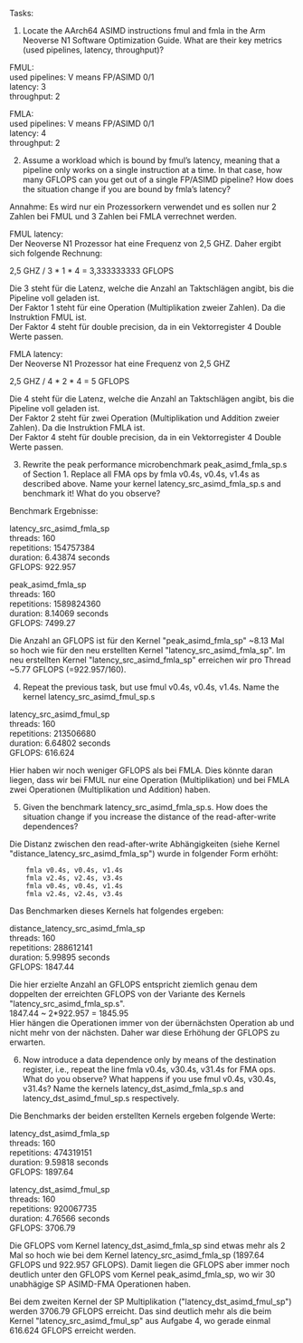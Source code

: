 Tasks:

1. Locate the AArch64 ASIMD instructions fmul and fmla in the Arm Neoverse N1 Software Optimization Guide. What are their key metrics (used pipelines, latency, throughput)?

FMUL:  
used pipelines: V means FP/ASIMD 0/1  
latency: 3  
throughput: 2  

FMLA:  
used pipelines: V means FP/ASIMD 0/1  
latency: 4  
throughput: 2  



2. Assume a workload which is bound by fmul’s latency, meaning that a pipeline only works on a single instruction at a time. In that case, how many GFLOPS can you get out of a single FP/ASIMD pipeline? How does the situation change if you are bound by fmla’s latency?


Annahme: Es wird nur ein Prozessorkern verwendet und es sollen nur 2 Zahlen bei FMUL und 3 Zahlen bei FMLA verrechnet werden.

FMUL latency:  
Der Neoverse N1 Prozessor hat eine Frequenz von 2,5 GHZ. Daher ergibt sich folgende Rechnung:  

2,5 GHZ / 3 * 1 * 4 = 3,333333333 GFLOPS  

Die 3 steht für die Latenz, welche die Anzahl an Taktschlägen angibt, bis die Pipeline voll geladen ist.  
Der Faktor 1 steht für eine Operation (Multiplikation zweier Zahlen). Da die Instruktion FMUL ist.  
Der Faktor 4 steht für double precision, da in ein Vektorregister 4 Double Werte passen.  

FMLA latency:  
Der Neoverse N1 Prozessor hat eine Frequenz von 2,5 GHZ  

2,5 GHZ / 4 * 2 * 4 = 5 GFLOPS  

Die 4 steht für die Latenz, welche die Anzahl an Taktschlägen angibt, bis die Pipeline voll geladen ist.  
Der Faktor 2 steht für zwei Operation (Multiplikation und Addition zweier Zahlen). Da die Instruktion FMLA ist.  
Der Faktor 4 steht für double precision, da in ein Vektorregister 4 Double Werte passen.  


3. Rewrite the peak performance microbenchmark peak_asimd_fmla_sp.s of Section 1. Replace all FMA ops by fmla v0.4s, v0.4s, v1.4s as described above. Name your kernel latency_src_asimd_fmla_sp.s and benchmark it! What do you observe?

Benchmark Ergebnisse:  

latency_src_asimd_fmla_sp  
 threads: 160  
  repetitions: 154757384  
  duration: 6.43874 seconds  
  GFLOPS: 922.957  

peak_asimd_fmla_sp  
 threads: 160  
  repetitions: 1589824360  
  duration: 8.14069 seconds  
  GFLOPS: 7499.27  

Die Anzahl an GFLOPS ist für den Kernel "peak_asimd_fmla_sp" ~8.13 Mal so hoch wie für den neu erstellten Kernel "latency_src_asimd_fmla_sp".
Im neu erstellten Kernel "latency_src_asimd_fmla_sp" erreichen wir pro Thread ~5.77 GFLOPS (=922.957/160).

4. Repeat the previous task, but use fmul v0.4s, v0.4s, v1.4s. Name the kernel latency_src_asimd_fmul_sp.s  

latency_src_asimd_fmul_sp  
 threads: 160  
  repetitions: 213506680  
  duration: 6.64802 seconds  
  GFLOPS: 616.624  

Hier haben wir noch weniger GFLOPS als bei FMLA. Dies könnte daran liegen, dass wir bei FMUL nur eine Operation (Multiplikation) und bei FMLA zwei Operationen (Multiplikation und Addition) haben.  


5. Given the benchmark latency_src_asimd_fmla_sp.s. How does the situation change if you increase the distance of the read-after-write dependences?

Die Distanz zwischen den read-after-write Abhängigkeiten (siehe Kernel "distance_latency_src_asimd_fmla_sp") wurde in folgender Form erhöht:  

        fmla v0.4s, v0.4s, v1.4s  
        fmla v2.4s, v2.4s, v3.4s  
        fmla v0.4s, v0.4s, v1.4s  
        fmla v2.4s, v2.4s, v3.4s  

Das Benchmarken dieses Kernels hat folgendes ergeben:  

distance_latency_src_asimd_fmla_sp  
 threads: 160  
  repetitions: 288612141  
  duration: 5.99895 seconds  
  GFLOPS: 1847.44  

Die hier erzielte Anzahl an GFLOPS entspricht ziemlich genau dem doppelten der erreichten GFLOPS von der Variante des Kernels "latency_src_asimd_fmla_sp.s".  
1847.44 ~ 2*922.957 = 1845.95  
Hier hängen die Operationen immer von der übernächsten Operation ab und nicht mehr von der nächsten. Daher war diese Erhöhung der GFLOPS zu erwarten.  


6. Now introduce a data dependence only by means of the destination register, i.e., repeat the line fmla v0.4s, v30.4s, v31.4s for FMA ops. What do you observe? What happens if you use fmul v0.4s, v30.4s, v31.4s? Name the kernels latency_dst_asimd_fmla_sp.s and latency_dst_asimd_fmul_sp.s respectively.

Die Benchmarks der beiden erstellten Kernels ergeben folgende Werte:

latency_dst_asimd_fmla_sp  
 threads: 160  
  repetitions: 474319151  
  duration: 9.59818 seconds  
  GFLOPS: 1897.64  

latency_dst_asimd_fmul_sp  
 threads: 160  
  repetitions: 920067735  
  duration: 4.76566 seconds  
  GFLOPS: 3706.79  

Die GFLOPS vom Kernel latency_dst_asimd_fmla_sp sind etwas mehr als 2 Mal so hoch wie bei dem Kernel latency_src_asimd_fmla_sp (1897.64 GFLOPS und 922.957 GFLOPS). Damit liegen die GFLOPS aber immer noch deutlich unter den GFLOPS vom Kernel peak_asimd_fmla_sp, wo wir 30 unabhägige SP ASIMD-FMA Operationen haben.

Bei dem zweiten Kernel der SP Multiplikation ("latency_dst_asimd_fmul_sp") werden 3706.79 GFLOPS erreicht. Das sind deutlich mehr als die beim Kernel "latency_src_asimd_fmul_sp" aus Aufgabe 4, wo gerade einmal 616.624 GFLOPS erreicht werden.

